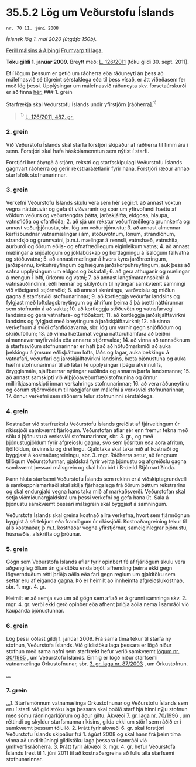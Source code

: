 # 35.5.2 Lög um Veðurstofu Íslands

`nr. 70 11. júní 2008`

_Íslensk lög 1. maí 2020 (útgáfa 150b)._

[Ferill málsins á Alþingi](https://www.althingi.is/thingstorf/thingmalalistar-eftir-thingum/ferill/?ltg=135&mnr=517)
[Frumvarp til laga.](https://www.althingi.is/altext/135/s/0818.html)

**Tóku gildi 1. janúar 2009.**
Breytt með:
[L. 126/2011](https://althingi.is/altext/stjt/2011.126.html) (tóku gildi 30. sept. 2011).

Ef í lögum þessum er getið um ráðherra eða ráðuneyti án þess að málefnasvið sé tilgreint sérstaklega eða til þess vísað, er átt viðeðasem fer með lög þessi. Upplýsingar um málefnasvið ráðuneyta skv. forsetaúrskurði er að finna [hér.](2018119.md) ### 1. grein



Starfrækja skal Veðurstofu Íslands undir yfirstjórn [ráðherra].<sup>1)</sup> 

> <sup>1)</sup> [L. 126/2011, 482. gr.](https://althingi.is/altext/stjt/2011.126.html)

### 2. grein



Við Veðurstofu Íslands skal starfa forstjóri skipaður af ráðherra til fimm ára í senn. Forstjóri skal hafa háskólamenntun sem nýtist í starfi.

Forstjóri ber ábyrgð á stjórn, rekstri og starfsskipulagi Veðurstofu Íslands gagnvart ráðherra og gerir rekstraráætlanir fyrir hana. Forstjóri ræður annað starfsfólk stofnunarinnar.

### 3. grein



Verkefni Veðurstofu Íslands skulu vera sem hér segir:1. að annast vöktun vegna náttúruvár og gefa út viðvaranir og spár um yfirvofandi hættu af völdum veðurs og veðurtengdra þátta, jarðskjálfta, eldgosa, hlaupa, vatnsflóða og ofanflóða;
2. að sjá um rekstur veðurfræðilegra grunnkerfa og annast veðurþjónustu, sbr. lög um veðurþjónustu;
3. að annast almennar kerfisbundnar vatnamælingar í ám, stöðuvötnum, lónum, strandlónum, strandsjó og grunnvatni, þ.m.t. mælingar á rennsli, vatnshæð, vatnshita, aurburði og öðrum eðlis- og efnafræðilegum eiginleikum vatns;
4. að annast mælingar á snjóalögum og jöklabúskap og kortlagningu á ísalögum fallvatna og stöðuvatna;
5. að annast mælingar á hvers kyns jarðhræringum, jarðspennu, kvikuhreyfingum og hægum jarðskorpuhreyfingum, auk þess að safna upplýsingum um eldgos og öskufall;
6. að gera athuganir og mælingar á mengun í lofti, úrkomu og vatni;
7. að annast langtímarannsóknir á vatnsauðlindinni, eðli hennar og skilyrðum til nýtingar samkvæmt samningi við viðeigandi stjórnvöld;
8. að annast skráningu, varðveislu og miðlun gagna á starfssviði stofnunarinnar;
9. að kortleggja veðurfar landsins og fylgjast með loftslagsbreytingum og áhrifum þeirra á þá þætti náttúrunnar sem stofnunin á að vakta;
10. að kortleggja stöðuvötn og vatnsfarvegi landsins og gera vatnafars- og flóðakort;
11. að kortleggja jarðskjálftavirkni landsins og fylgjast með breytingum á jarðskjálftavirkni;
12. að sinna verkefnum á sviði ofanflóðavarna, sbr. lög um varnir gegn snjóflóðum og skriðuföllum;
13. að vinna hættumat vegna náttúruhamfara að beiðni almannavarnayfirvalda eða annarra stjórnvalda;
14. að vinna að rannsóknum á starfssviðum stofnunarinnar er hafi það að höfuðmarkmiði að auka þekkingu á ýmsum eðlisþáttum lofts, láðs og lagar, auka þekkingu á vatnafari, veðurfari og jarðskjálftavirkni landsins, bæta þjónustuna og auka hæfni stofnunarinnar til að láta í té upplýsingar í þágu atvinnulífs, öryggismála, sjálfbærrar nýtingar auðlinda og annarra þarfa landsmanna;
15. að annast samskipti við Alþjóðaveðurfræðistofnunina og önnur milliríkjasamskipti innan verkahrings stofnunarinnar;
16. að vera ráðuneytinu og öðrum stjórnvöldum til ráðgjafar um málefni á verksviði stofnunarinnar;
17. önnur verkefni sem ráðherra felur stofnuninni sérstaklega.

### 4. grein



Kostnaður við starfrækslu Veðurstofu Íslands greiðist af fjárveitingum úr ríkissjóði samkvæmt fjárlögum. Veðurstofan aflar sér enn fremur tekna með sölu á þjónustu á verksviði stofnunarinnar, sbr. 3. gr., og með þjónustugjöldum fyrir afgreiðslu gagna, svo sem ljósritun eða aðra afritun, fjölföldun, úrvinnslu og dreifingu. Gjaldtaka skal taka mið af kostnaði og byggjast á kostnaðargreiningu, sbr. 3. mgr. Ráðherra setur, að fengnum tillögum Veðurstofunnar, gjaldskrá fyrir veitta þjónustu og afgreiðslu gagna samkvæmt þessari málsgrein og skal hún birt í B-deild Stjórnartíðinda.

Þann hluta starfsemi Veðurstofu Íslands sem rekinn er á viðskiptagrundvelli á samkeppnismarkaði skal skilja fjárhagslega frá öðrum þáttum rekstrarins og skal endurgjald vegna hans taka mið af markaðsverði. Veðurstofan skal setja viðmiðunargjaldskrá um þessi verkefni og gefa hana út. Sala á þjónustu samkvæmt þessari málsgrein skal byggjast á samningum.

Veðurstofa Íslands skal greina kostnað allra verkefna, hvort sem fjármögnun byggist á sértekjum eða framlögum úr ríkissjóði. Kostnaðargreining tekur til alls kostnaðar, þ.m.t. kostnaðar vegna yfirstjórnar, sameiginlegrar þjónustu, húsnæðis, afskrifta og þróunar.

### 5. grein



Gögn sem Veðurstofa Íslands aflar fyrir opinbert fé af fjárlögum skulu vera aðgengileg öllum án gjaldtöku enda brjóti afhending þeirra ekki gegn lögvernduðum rétti þriðja aðila eða fari gegn reglum um gjaldtöku sem settar eru af eiganda gagna. Þó er heimilt að innheimta afgreiðslukostnað, sbr. 1. mgr. 4. gr.

Heimilt er að semja svo um að gögn sem aflað er á grunni samninga skv. 2. mgr. 4. gr. verði ekki gerð opinber eða afhent þriðja aðila nema í samráði við kaupanda þjónustunnar.

### 6. grein



Lög þessi öðlast gildi 1. janúar 2009. Frá sama tíma tekur til starfa ný stofnun, Veðurstofa Íslands. Við gildistöku laga þessara er lögð niður stofnun með sama nafni sem starfrækt hefur verið samkvæmt [lögum nr. 30/1985](1985030.md) , um Veðurstofu Íslands. Einnig er lögð niður starfsemi vatnamælinga Orkustofnunar, sbr. [3. gr. laga nr. 87/2003](2003087.md#G3) , um Orkustofnun.

[…](https://www.althingi.is/lagasafn/leidbeiningar/)

### 7. grein

[…](https://www.althingi.is/lagasafn/leidbeiningar/)1. Starfsmönnum vatnamælinga Orkustofnunar og Veðurstofu Íslands sem eru í starfi við gildistöku laga þessara skal boðið starf hjá hinni nýju stofnun með sömu ráðningarkjörum og áður giltu. Ákvæði [7. gr. laga nr. 70/1996](1996070.md#G7) , um réttindi og skyldur starfsmanna ríkisins, gilda ekki um störf sem ráðið er í samkvæmt þessum tölulið.
2. Þrátt fyrir ákvæði 6. gr. skal forstjóri Veðurstofu Íslands skipaður frá 1. ágúst 2008 og skal hann frá þeim tíma vinna að undirbúningi gildistöku laga þessara í samráði við umhverfisráðherra.
3. Þrátt fyrir ákvæði 3. mgr. 4. gr. hefur Veðurstofa Íslands frest til 1. júní 2011 til að kostnaðargreina að fullu alla starfsemi stofnunarinnar.
